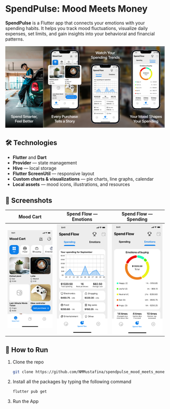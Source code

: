 # SpendPulse: Mood Meets Money

**SpendPulse** is a Flutter app that connects your emotions with your spending habits. It helps you track mood fluctuations, visualize daily expenses, set limits, and gain insights into your behavioral and financial patterns.

![Preview](assets/images/preview.png)

## 🛠️ Technologies

- **Flutter** and **Dart**
- **Provider** — state management
- **Hive** — local storage
- **Flutter ScreenUtil** — responsive layout
- **Custom charts & visualizations** — pie charts, line graphs, calendar
- **Local assets** — mood icons, illustrations, and resources

## 📱 Screenshots

| Mood Cart | Spend Flow — Emotions | Spend Flow — Spending |
|-----------|------------------------|------------------------|
| ![Mood Cart](assets/images/screenshot_01.png) | ![Emotions](assets/images/screenshot_02.png) | ![Spending](assets/images/screenshot_03.png) |

## 🚀 How to Run

1. Clone the repo
   ```sh
   git clone https://github.com/NMMustafina/spendpulse_mood_meets_money.git
   ```
2. Install all the packages by typing the following command
   ```sh
   flutter pub get
   ```
3. Run the App

